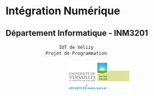 # Intégration Numérique

## Département Informatique - INM3201
                        IUT de Vélizy
                   Projet de Programmation
                  
<div align="center"><img src="logo_iut.PNG"/></div>
